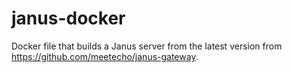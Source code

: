 # janus-docker
Docker file that builds a Janus server from the latest version from https://github.com/meetecho/janus-gateway. 
